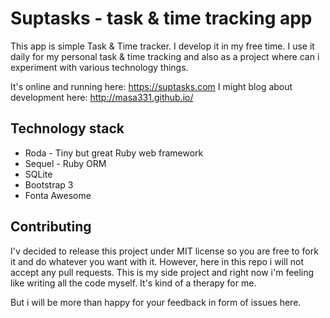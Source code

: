 # Suptasks - task & time tracking app
This app is simple Task & Time tracker. I develop it in my free time. I use it daily for my personal task & time tracking and also as a project where can i experiment with various technology things.

It's online and running here: https://suptasks.com
I might blog about development here: http://masa331.github.io/

## Technology stack

* Roda - Tiny but great Ruby web framework
* Sequel - Ruby ORM
* SQLite
* Bootstrap 3
* Fonta Awesome

## Contributing

I'v decided to release this project under MIT license so you are free to fork it and do whatever you want with it. However, here in this repo i will not accept any pull requests. This is my side project and right now i'm feeling like writing all the code myself. It's kind of a therapy for me.

 But i will be more than happy for your feedback in form of issues here.
